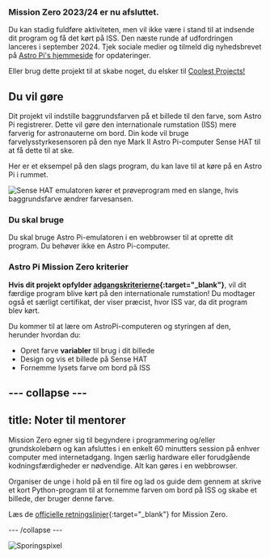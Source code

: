 ### Mission Zero 2023/24 er nu afsluttet.

Du kan stadig fuldføre aktiviteten, men vil ikke være i stand til at indsende dit program og få det kørt på ISS. Den næste runde af udfordringen lanceres i september 2024. Tjek sociale medier og tilmeld dig nyhedsbrevet på [Astro Pi's hjemmeside](https://astro-pi.org/da/mission-zero/) for opdateringer.

Eller brug dette projekt til at skabe noget, du elsker til [Coolest Projects!](https://online.coolestprojects.org/take-part)



## Du vil gøre

Dit projekt vil indstille baggrundsfarven på et billede til den farve, som Astro Pi registrerer. Dette vil gøre den internationale rumstation (ISS) mere farverig for astronauterne om bord. Din kode vil bruge farvelysstyrkesensoren på den nye Mark II Astro Pi-computer Sense HAT til at få dette til at ske.

Her er et eksempel på den slags program, du kan lave til at køre på en Astro Pi i rummet.

![Sense HAT emulatoren kører et prøveprogram med en slange, hvis baggrundsfarve ændrer farvesansen.](images/finished.gif)

### Du skal bruge

Du skal bruge Astro Pi-emulatoren i en webbrowser til at oprette dit program. Du behøver ikke en Astro Pi-computer.

### Astro Pi Mission Zero kriterier

**Hvis dit projekt opfylder [adgangskriterierne](https://astro-pi.org/da/mission-zero/eligibility){:target="_blank"}**, vil dit færdige program blive kørt på den internationale rumstation! Du modtager også et særligt certifikat, der viser præcist, hvor ISS var, da dit program blev kørt.

Du kommer til at lære om AstroPi-computeren og styringen af den, herunder hvordan du:
+ Opret farve **variabler** til brug i dit billede
+ Design og vis et billede på Sense HAT
+ Fornemme lysets farve om bord på ISS

--- collapse ---
---
title: Noter til mentorer
---

Mission Zero egner sig til begyndere i programmering og/eller grundskolebørn og kan afsluttes i en enkelt 60 minutters session på enhver computer med internetadgang. Ingen særlig hardware eller forudgående kodningsfærdigheder er nødvendige. Alt kan gøres i en webbrowser.

Organiser de unge i hold på en til fire og lad os guide dem gennem at skrive et kort Python-program til at fornemme farven om bord på ISS og skabe et billede, der bruger denne farve.

Læs de [officielle retningslinjer](https://astro-pi.org/da/mission-zero/guidelines){:target="_blank"} for Mission Zero.

--- /collapse ---

![Sporingspixel](https://code.org/api/hour/begin_raspberrypi_astropi.png)
